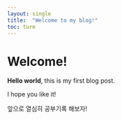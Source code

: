 ```yaml
---
layout: single
title:  "Welcome to my blog!"
toc: ture
---
```

# Welcome!

**Hello world**, this is my first blog post.

I hope you like it!

앞으로 열심히 공부기록 해보자!

